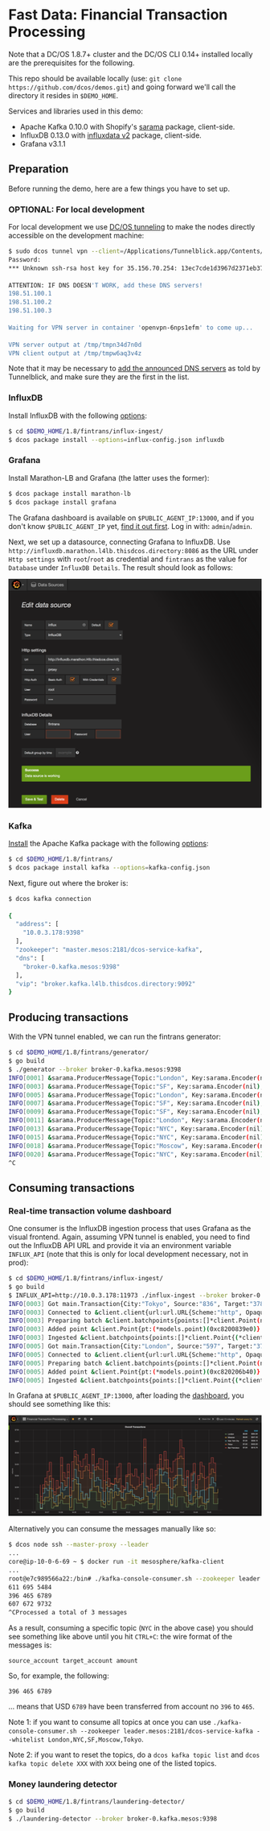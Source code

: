 # Fast Data: Financial Transaction Processing

Note that a DC/OS 1.8.7+ cluster and the DC/OS CLI 0.14+ installed locally are the prerequisites for the following.

This repo should be available locally (use: `git clone https://github.com/dcos/demos.git`)
and going forward we'll call the directory it resides in `$DEMO_HOME`.

Services and libraries used in this demo:

- Apache Kafka 0.10.0 with Shopify's [sarama](https://godoc.org/github.com/Shopify/sarama) package, client-side.
- InfluxDB 0.13.0 with [influxdata v2](https://github.com/influxdata/influxdb/tree/master/client/v2) package, client-side.
- Grafana v3.1.1

## Preparation

Before running the demo, here are a few things you have to set up.

### OPTIONAL: For local development

For local development we use [DC/OS tunneling](https://dcos.io/docs/1.8/administration/access-node/tunnel/) to make the nodes directly accessible on the development machine:

```bash
$ sudo dcos tunnel vpn --client=/Applications/Tunnelblick.app/Contents/Resources/openvpn/openvpn-2.3.12/openvpn
Password:
*** Unknown ssh-rsa host key for 35.156.70.254: 13ec7cde1d3967d2371eb375f48c4690

ATTENTION: IF DNS DOESN'T WORK, add these DNS servers!
198.51.100.1
198.51.100.2
198.51.100.3

Waiting for VPN server in container 'openvpn-6nps1efm' to come up...

VPN server output at /tmp/tmpn34d7n0d
VPN client output at /tmp/tmpw6aq3v4z
```

Note that it may be necessary to [add the announced DNS servers]( https://support.apple.com/kb/PH18499?locale=en_US) as told by Tunnelblick, and make sure they are the first in the list.

### InfluxDB

Install InfluxDB with the following [options](influx-ingest/influx-config.json):

```bash
$ cd $DEMO_HOME/1.8/fintrans/influx-ingest/
$ dcos package install --options=influx-config.json influxdb
```

### Grafana

Install Marathon-LB and Grafana (the latter uses the former):

```bash
$ dcos package install marathon-lb
$ dcos package install grafana

```

The Grafana dashboard is available on `$PUBLIC_AGENT_IP:13000`, and if you don't know `$PUBLIC_AGENT_IP` yet, [find it out first](https://dcos.io/docs/1.8/administration/locate-public-agent/). Log in with: `admin`/`admin`.

Next, we set up a datasource, connecting Grafana to InfluxDB. Use `http://influxdb.marathon.l4lb.thisdcos.directory:8086` as the URL under `Http settings` with `root`/`root` as credential and `fintrans` as the value for `Database` under `InfluxDB Details`. The result should look as follows:

![Configuring InfluxDB as Grafana data source](img/influx-ds-in-grafana.png)

### Kafka

[Install](https://github.com/dcos/examples/tree/master/1.8/kafka) the Apache Kafka package with the following [options](kafka-config.json):

```bash
$ cd $DEMO_HOME/1.8/fintrans/
$ dcos package install kafka --options=kafka-config.json
```

Next, figure out where the broker is:

```bash
$ dcos kafka connection

{
  "address": [
    "10.0.3.178:9398"
  ],
  "zookeeper": "master.mesos:2181/dcos-service-kafka",
  "dns": [
    "broker-0.kafka.mesos:9398"
  ],
  "vip": "broker.kafka.l4lb.thisdcos.directory:9092"
}
```

## Producing transactions

With the VPN tunnel enabled, we can run the fintrans generator:

```bash
$ cd $DEMO_HOME/1.8/fintrans/generator/
$ go build
$ ./generator --broker broker-0.kafka.mesos:9398
INFO[0001] &sarama.ProducerMessage{Topic:"London", Key:sarama.Encoder(nil), Value:"678 816 2957", Metadata:interface {}(nil), Offset:10, Partition:0, Timestamp:time.Time{sec:0, nsec:0, loc:(*time.Location)(nil)}, retries:0, flags:0}
INFO[0003] &sarama.ProducerMessage{Topic:"SF", Key:sarama.Encoder(nil), Value:"762 543 6395", Metadata:interface {}(nil), Offset:4, Partition:0, Timestamp:time.Time{sec:0, nsec:0, loc:(*time.Location)(nil)}, retries:0, flags:0}
INFO[0005] &sarama.ProducerMessage{Topic:"London", Key:sarama.Encoder(nil), Value:"680 840 8115", Metadata:interface {}(nil), Offset:11, Partition:0, Timestamp:time.Time{sec:0, nsec:0, loc:(*time.Location)(nil)}, retries:0, flags:0}
INFO[0007] &sarama.ProducerMessage{Topic:"SF", Key:sarama.Encoder(nil), Value:"363 101 9878", Metadata:interface {}(nil), Offset:5, Partition:0, Timestamp:time.Time{sec:0, nsec:0, loc:(*time.Location)(nil)}, retries:0, flags:0}
INFO[0009] &sarama.ProducerMessage{Topic:"SF", Key:sarama.Encoder(nil), Value:"302 505 5777", Metadata:interface {}(nil), Offset:6, Partition:0, Timestamp:time.Time{sec:0, nsec:0, loc:(*time.Location)(nil)}, retries:0, flags:0}
INFO[0011] &sarama.ProducerMessage{Topic:"London", Key:sarama.Encoder(nil), Value:"848 948 2683", Metadata:interface {}(nil), Offset:12, Partition:0, Timestamp:time.Time{sec:0, nsec:0, loc:(*time.Location)(nil)}, retries:0, flags:0}
INFO[0013] &sarama.ProducerMessage{Topic:"NYC", Key:sarama.Encoder(nil), Value:"611 695 5484", Metadata:interface {}(nil), Offset:9, Partition:0, Timestamp:time.Time{sec:0, nsec:0, loc:(*time.Location)(nil)}, retries:0, flags:0}
INFO[0015] &sarama.ProducerMessage{Topic:"NYC", Key:sarama.Encoder(nil), Value:"396 465 6789", Metadata:interface {}(nil), Offset:10, Partition:0, Timestamp:time.Time{sec:0, nsec:0, loc:(*time.Location)(nil)}, retries:0, flags:0}
INFO[0018] &sarama.ProducerMessage{Topic:"Moscow", Key:sarama.Encoder(nil), Value:"132 570 3197", Metadata:interface {}(nil), Offset:9, Partition:0, Timestamp:time.Time{sec:0, nsec:0, loc:(*time.Location)(nil)}, retries:0, flags:0}
INFO[0020] &sarama.ProducerMessage{Topic:"NYC", Key:sarama.Encoder(nil), Value:"607 672 9732", Metadata:interface {}(nil), Offset:11, Partition:0, Timestamp:time.Time{sec:0, nsec:0, loc:(*time.Location)(nil)}, retries:0, flags:0}
^C
```

## Consuming transactions

### Real-time transaction volume dashboard

One consumer is the InfluxDB ingestion process that uses Grafana as the visual frontend. Again, assuming VPN tunnel is enabled, you need to find out the InfluxDB API URL and provide it via an environment variable `INFLUX_API` (note that this is only for local development necessary, not in prod):

```bash
$ cd $DEMO_HOME/1.8/fintrans/influx-ingest/
$ go build
$ INFLUX_API=http://10.0.3.178:11973 ./influx-ingest --broker broker-0.kafka.mesos:9398
INFO[0003] Got main.Transaction{City:"Tokyo", Source:"836", Target:"378", Amount:1211}  func=consume
INFO[0003] Connected to &client.client{url:url.URL{Scheme:"http", Opaque:"", User:(*url.Userinfo)(nil), Host:"10.0.3.178:11973", Path:"", RawPath:"", RawQuery:"", Fragment:""}, username:"root", password:"root", useragent:"InfluxDBClient", httpClient:(*http.Client)(0xc82000bb30), transport:(*http.Transport)(0xc8200d00c0)}  func=consume
INFO[0003] Preparing batch &client.batchpoints{points:[]*client.Point(nil), database:"fintrans", precision:"s", retentionPolicy:"", writeConsistency:""}  func=consume
INFO[0003] Added point &client.Point{pt:(*models.point)(0xc8200839e0)}  func=consume
INFO[0003] Ingested &client.batchpoints{points:[]*client.Point{(*client.Point)(0xc82000f9f0)}, database:"fintrans", precision:"s", retentionPolicy:"", writeConsistency:""}  func=ingest2Influx
INFO[0005] Got main.Transaction{City:"London", Source:"597", Target:"378", Amount:7394}  func=consume
INFO[0005] Connected to &client.client{url:url.URL{Scheme:"http", Opaque:"", User:(*url.Userinfo)(nil), Host:"10.0.3.178:11973", Path:"", RawPath:"", RawQuery:"", Fragment:""}, username:"root", password:"root", useragent:"InfluxDBClient", httpClient:(*http.Client)(0xc8202c2d20), transport:(*http.Transport)(0xc82021a300)}  func=consume
INFO[0005] Preparing batch &client.batchpoints{points:[]*client.Point(nil), database:"fintrans", precision:"s", retentionPolicy:"", writeConsistency:""}  func=consume
INFO[0005] Added point &client.Point{pt:(*models.point)(0xc820206b40)}  func=consume
INFO[0005] Ingested &client.batchpoints{points:[]*client.Point{(*client.Point)(0xc8200e5010)}, database:"fintrans", precision:"s", retentionPolicy:"", writeConsistency:""}  func=ingest2Influx
```

In Grafana at `$PUBLIC_AGENT_IP:13000`, after loading the [dashboard](influx-ingest/grafana-dashboard.json), you should see something like this:

![Transactions in Grafana](img/grafana-dashboard.png)

Alternatively you can consume the messages manually like so:

```bash
$ dcos node ssh --master-proxy --leader
...
core@ip-10-0-6-69 ~ $ docker run -it mesosphere/kafka-client
...
root@e7c989566a22:/bin# ./kafka-console-consumer.sh --zookeeper leader.mesos:2181/dcos-service-kafka --topic NYC --from-beginning
611 695 5484
396 465 6789
607 672 9732
^CProcessed a total of 3 messages
```

As a result, consuming a specific topic (`NYC` in the above case) you should see something like above until you hit `CTRL+C`: the wire format of the messages is:

```
source_account target_account amount
```

So, for example, the following:

```
396 465 6789
```

… means that USD `6789` have been transferred from account no `396` to `465`.

Note 1: if you want to consume all topics at once you can use `./kafka-console-consumer.sh --zookeeper leader.mesos:2181/dcos-service-kafka --whitelist London,NYC,SF,Moscow,Tokyo`.

Note 2: if you want to reset the topics, do a `dcos kafka topic list` and `dcos kafka topic delete XXX` with `XXX` being one of the listed topics.


### Money laundering detector

```bash
$ cd $DEMO_HOME/1.8/fintrans/laundering-detector/
$ go build
$ ./laundering-detector --broker broker-0.kafka.mesos:9398
``` 



